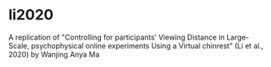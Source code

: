 # li2020
A replication of "Controlling for participants’ Viewing Distance in Large-Scale, psychophysical online experiments Using a Virtual chinrest" (Li et al., 2020) by Wanjing Anya Ma
